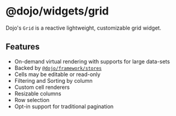 # @dojo/widgets/grid

Dojo's `Grid` is a reactive lightweight, customizable grid widget.

## Features

 * On-demand virtual rendering with supports for large data-sets
 * Backed by [`@dojo/framework/stores`](https://github.com/dojo/framework/tree/master/src/stores)
 * Cells may be editable or read-only
 * Filtering and Sorting by column
 * Custom cell renderers
 * Resizable columns
 * Row selection
 * Opt-in support for traditional pagination

